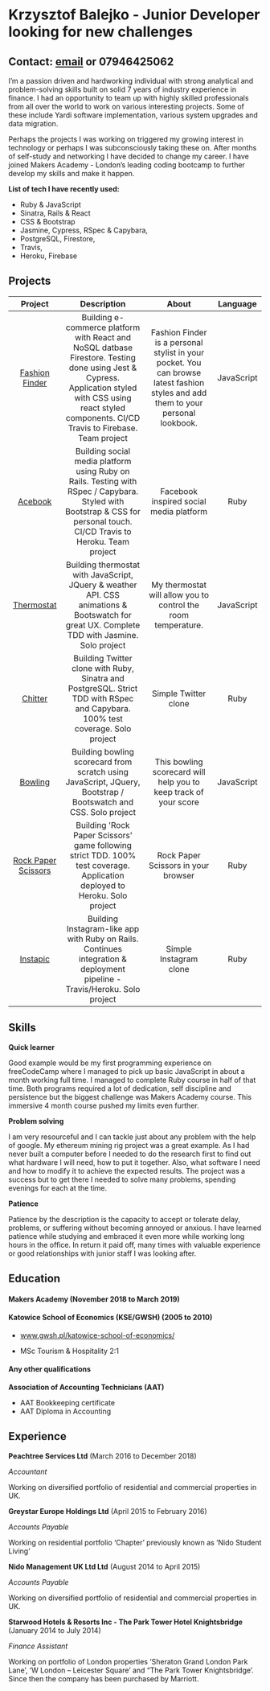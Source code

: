 # Krzysztof Balejko - Junior Developer looking for new challenges

## Contact: [email](mailto:chrisbalejko86@gmail.com) or 07946425062

I’m a passion driven and hardworking individual with strong analytical and problem-solving skills built on solid 7 years of industry experience in finance.
I had an opportunity to team up with highly skilled professionals from all over the world to work on various interesting projects. Some of these include Yardi software implementation, various system upgrades and data migration.

Perhaps the projects I was working on triggered my growing interest in technology or perhaps I was subconsciously taking these on. After months of self-study and networking I have decided to change my career. I have joined Makers Academy - London’s leading coding bootcamp to further develop my skills and make it happen.

**List of tech I have recently used:**

- Ruby & JavaScript
- Sinatra, Rails & React
- CSS & Bootstrap
- Jasmine, Cypress, RSpec & Capybara,
- PostgreSQL, Firestore,
- Travis,
- Heroku, Firebase

## Projects

|   Project    |   Description    | About      | Language        |
|:------------:|:----------------:|:------------:|:------------:|
|   [Fashion Finder](https://github.com/KrzysztofBalejko/fashion-finder)    |       Building e-commerce platform with React and NoSQL datbase Firestore. Testing done using Jest & Cypress. Application styled with CSS using react styled components. CI/CD Travis to Firebase. Team project           | Fashion Finder is a personal stylist in your pocket. You can browse latest fashion styles and add them to your personal lookbook.    |  JavaScript      |
|   [Acebook](https://github.com/KrzysztofBalejko/acebook-desk-warriors)    |       Building social media platform using Ruby on Rails. Testing with RSpec / Capybara. Styled with Bootstrap & CSS for personal touch. CI/CD Travis to Heroku. Team project           |     Facebook inspired social media platform         |Ruby      | 
|   [Thermostat](https://github.com/KrzysztofBalejko/thermostat)    |    Building thermostat with JavaScript, JQuery & weather API. CSS animations & Bootswatch for great UX. Complete TDD with Jasmine. Solo project              |       My thermostat will allow you to control the room temperature.       |JavaScript      |
|   [Chitter](https://github.com/KrzysztofBalejko/chitter-challenge)    |      Building Twitter clone with Ruby, Sinatra and PostgreSQL. Strict TDD with RSpec and Capybara. 100% test coverage. Solo project           |         Simple Twitter clone    |Ruby      |
|   [Bowling](https://github.com/KrzysztofBalejko/bowling-challenge)    |      Building bowling scorecard from scratch using JavaScript, JQuery, Bootstrap / Bootswatch and CSS. Solo project            |     This bowling scorecard will help you to keep track of your score         |JavaScript      |
|   [Rock Paper Scissors](https://github.com/KrzysztofBalejko/rps-challenge)    |     Building 'Rock Paper Scissors' game following strict TDD. 100% test coverage. Application deployed to Heroku. Solo project             |     Rock Paper Scissors in your browser         |Ruby      |
|   [Instapic](https://github.com/KrzysztofBalejko/instagram-challenge)    |       Building Instagram-like app with Ruby on Rails. Continues integration & deployment pipeline - Travis/Heroku. Solo project           |   Simple Instagram clone           |Ruby      |


## Skills

**Quick learner**

Good example would be my first programming experience on freeCodeCamp where I managed to pick up basic JavaScript in about a month working full time. I managed to complete Ruby course in half of that time. Both programs required a lot of dedication, self discipline and persistence but the biggest challenge was Makers Academy course. This immersive 4 month course pushed my limits even further.

**Problem solving**

I am very resourceful and I can tackle just about any problem with the help of google. My ethereum mining rig project was a great example. As I had never built a computer before I needed to do the research first to find out what hardware I will need, how to put it together. Also, what software I need and how to modify it to achieve the expected results. The project was a success but to get there I needed to solve many problems, spending evenings for each at the time.

**Patience**

Patience by the description is the capacity to accept or tolerate delay, problems, or suffering without becoming annoyed or anxious.
I have learned patience while studying and embraced it even more while working long hours in the office.
In return it paid off, many times with valuable experience or good relationships with junior staff I was looking after.

## Education

#### Makers Academy (November 2018 to March 2019)


#### Katowice School of Economics (KSE/GWSH) (2005 to 2010)
- www.gwsh.pl/katowice-school-of-economics/

- MSc Tourism & Hospitality 2:1

#### Any other qualifications

**Association of Accounting Technicians (AAT)**
- AAT Bookkeeping certificate
- AAT Diploma in Accounting

## Experience

**Peachtree Services Ltd** (March 2016 to December 2018)

*Accountant*

Working on diversified portfolio of residential and commercial properties in UK.

**Greystar Europe Holdings Ltd** (April 2015 to February 2016)

*Accounts Payable*

Working on residential portfolio ‘Chapter’ previously known as ‘Nido Student Living’

**Nido Management UK Ltd Ltd** (August 2014 to April 2015)

*Accounts Payable*

Working on diversified portfolio of residential and commercial properties in UK.

**Starwood Hotels & Resorts Inc - The Park Tower Hotel Knightsbridge** (January 2014 to July 2014)

*Finance Assistant*

Working on portfolio of London properties ‘Sheraton Grand London Park Lane’, ‘W London – Leicester Square’ and “The Park Tower Knightsbridge’.
Since then the company has been purchased by Marriott.
